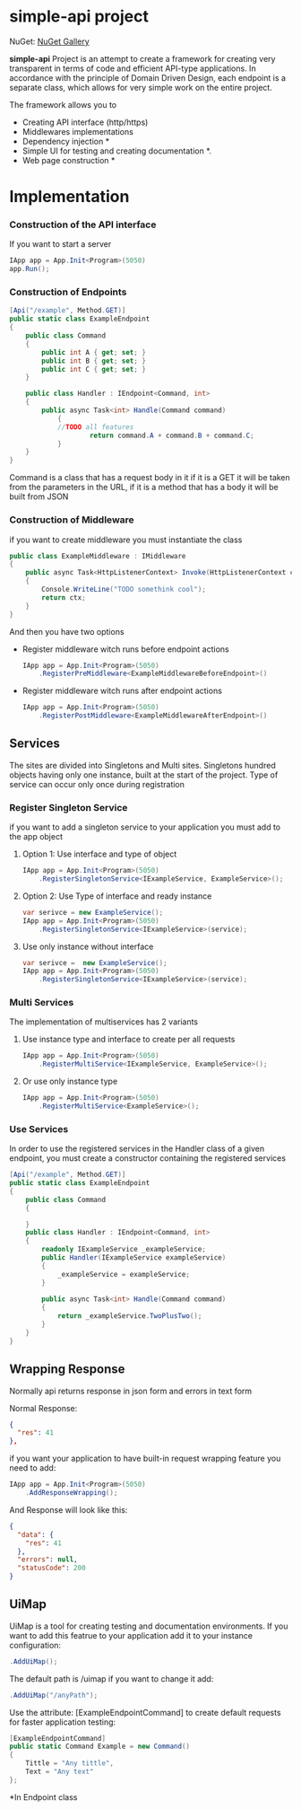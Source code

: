 # simple-api project

NuGet: [NuGet Gallery](https://www.nuget.org/packages/simpleapi.core)

**simple-api** Project is an attempt to create a framework for creating very transparent in terms of code and efficient API-type applications. In accordance with the principle of Domain Driven Design, each endpoint is a separate class, which allows for very simple work on the entire project. 

The framework allows you to 

 - Creating API interface (http/https)
 - Middlewares implementations
 - Dependency injection *
 - Simple UI for testing and creating documentation *.
 - Web page construction *


# Implementation

### Construction of the API interface 
If you want to start a server 
```csharp
IApp app = App.Init<Program>(5050)
app.Run();
```
### Construction of Endpoints
```csharp
[Api("/example", Method.GET)]  
public static class ExampleEndpoint  
{  
	public class Command
	{  
		public int A { get; set; }  
		public int B { get; set; }
		public int C { get; set; }  
	}  

	public class Handler : IEndpoint<Command, int>  
	{  
		public async Task<int> Handle(Command command)  
	        {  
			//TODO all features
	            	return command.A + command.B + command.C;  
	        }  
	}  
}
```

Command is a class that has a request body in it if it is a GET it will be taken from the parameters in the URL, if it is a method that has a body it will be built from JSON

###  Construction of Middleware
if you want to create middleware you must instantiate the class 
```csharp
public class ExampleMiddleware : IMiddleware  
{  
	public async Task<HttpListenerContext> Invoke(HttpListenerContext ctx)  
	{  
		Console.WriteLine("TODO somethink cool");  
		return ctx;  
	}  
}
```

And then you have two options

-  Register middleware witch runs before endpoint actions
  
	```csharp
	IApp app = App.Init<Program>(5050)  
 		.RegisterPreMiddleware<ExampleMiddlewareBeforeEndpoint>()
	```
-  Register middleware witch runs after endpoint actions
  
	```csharp
	IApp app = App.Init<Program>(5050)  
 		.RegisterPostMiddleware<ExampleMiddlewareAfterEndpoint>()
	```
## Services

The sites are divided into Singletons and Multi sites.
Singletons hundred objects having only one instance, built at the start of the project. Type of service can occur only once during registration

### Register Singleton Service

if you want to add a singleton service to your application you must add to the app object

 1. Option 1: Use interface and type of object

	```csharp
	IApp app = App.Init<Program>(5050)
		.RegisterSingletonService<IExampleService, ExampleService>();
	``` 
			   
 2. Option 2: Use Type of interface and ready instance

	```csharp
	var serivce = new ExampleService();
	IApp app = App.Init<Program>(5050)
		.RegisterSingletonService<IExampleService>(service);
	```

 3. Use only instance without interface
	```csharp
	var serivce =  new ExampleService();
	IApp app = App.Init<Program>(5050)
		.RegisterSingletonService<IExampleService>(service);
	```

### Multi Services

The implementation of multiservices has 2 variants

 1. Use instance type and interface to create per all requests
	```csharp
	IApp app = App.Init<Program>(5050)  
	    .RegisterMultiService<IExampleService, ExampleService>();
	```
 2. Or use only instance type
	```csharp
	IApp app = App.Init<Program>(5050)  
	    .RegisterMultiService<ExampleService>();
	```
### Use Services

In order to use the registered services in the Handler class of a given endpoint, you must create a constructor containing the registered services

```csharp
[Api("/example", Method.GET)]  
public static class ExampleEndpoint  
{  
    public class Command  
    {

    }  
    public class Handler : IEndpoint<Command, int>  
    {  
        readonly IExampleService _exampleService;  
        public Handler(IExampleService exampleService)  
        {  
            _exampleService = exampleService;  
        }  
          
        public async Task<int> Handle(Command command)  
        {  
            return _exampleService.TwoPlusTwo();  
        }  
    }  
}
```

## Wrapping Response

Normally api returns response in json form and errors in text form

Normal Response:
```json
{
  "res": 41
},
```
if you want your application to have built-in request wrapping feature you need to add:
```csharp
IApp app = App.Init<Program>(5050)
	.AddResponseWrapping();
```
And Response will look like this:
```json
{
  "data": {
    "res": 41
  },
  "errors": null,
  "statusCode": 200
}
```
##  UiMap

UiMap is a tool for creating testing and documentation environments. If you want to add this featrue to your application add it to your instance configuration: 

```csharp
.AddUiMap();
```

The default path is /uimap if you want to change it add:


```csharp
.AddUiMap("/anyPath");
```
Use the attribute: [ExampleEndpointCommand] to create default requests for faster application testing:

```csharp
[ExampleEndpointCommand]   
public static Command Example = new Command()  
{  
    Tittle = "Any tittle",  
    Text = "Any text"  
};
```

*In Endpoint class
